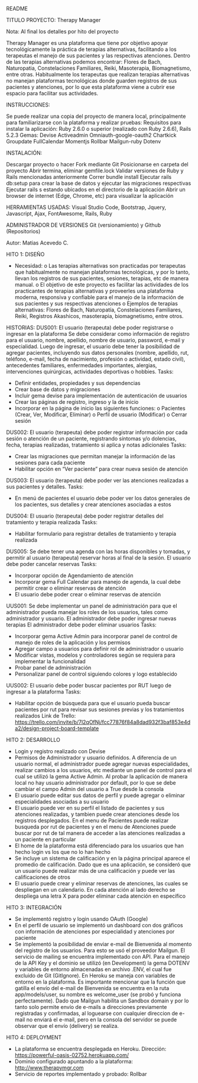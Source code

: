 README

TITULO PROYECTO: Therapy Manager

Nota: Al final los detalles por hito del proyecto

Therapy Manager es una plataforma que tiene por objetivo apoyar tecnológicamente la práctica de terapias alternativas, facilitando a los terapeutas el manejo de sus pacientes y las respectivas atenciones. Dentro de las terapias alternativas podemos encontrar: Flores de Bach, Naturopatia, Constelaciones Familiares, Reiki, Masoterapia, Biomagnetismo, entre otras.
Habitualmente los terapeutas que realizan terapias alternativas no manejan plataformas tecnológicas donde guarden registros de sus pacientes y atenciones, por lo que esta plataforma viene a cubrir ese espacio para facilitar sus actividades.

INSTRUCCIONES:

Se puede realizar una copia del proyecto de manera local, principalmente para familiarizarse con la plataforma y realizar pruebas:
Requisitos para instalar la aplicación:
Ruby 2.6.0 o superior (realizado con Ruby 2.6.6), Rails 5.2.3
Gemas:
Devise
Activeadmin
Omniauth-google-oauth2
Chartkick
Groupdate
FullCalendar
Momentjs
Rollbar
Mailgun-ruby
Dotenv

INSTALACIÓN:

Descargar proyecto o hacer Fork mediante Git
Posicionarse en carpeta del proyecto
Abrir termina, eliminar gemfile.lock
Validar versiones de Ruby y Rails mencionadas anteriormente
Correr bundle install
Ejecutar rails db:setup para crear la base de datos y ejecutar las migraciones respectivas
Ejecutar rails s estando ubicados en el directorio de la aplicación
Abrir un browser de internet (Edge, Chrome, etc) para visualizar la aplicación

HERRAMIENTAS USADAS:
Visual Studio Code, Bootstrap, Jquery, Javascript, Ajax, FontAwesome, Rails, Ruby

ADMINISTRADOR DE VERSIONES
Git (versionamiento) y Github (Repositorios)

Autor: Matias Acevedo C.

HITO 1: DISEÑO
-	Necesidad:
o	Las terapias alternativas son practicadas por terapeutas que habitualmente no manejan plataformas tecnológicas, y por lo tanto, llevan los registros de sus pacientes, sesiones, terapias, etc de manera manual.
o	El objetivo de este proyecto es facilitar las actividades de los practicantes de terapias alternativas y proveerles una plataforma moderna, responsiva y confiable para el manejo de la información de sus pacientes y sus respectivas atenciones
o	Ejemplos de terapias alternativas: Flores de Bach, Naturopatía, Constelaciones Familiares, Reiki, Registros Akashicos, masoterapia, biomagnetismo, entre otros.

HISTORIAS:
DUS001:
El usuario (terapeuta) debe poder registrarse o ingresar en la plataforma
Se debe considerar como información de registro para el usuario, nombre, apellido, nombre de usuario, password, e-mail y especialidad.
Luego de ingresar, el usuario debe tener la posibilidad de agregar pacientes, incluyendo sus datos personales (nombre, apellido, rut, teléfono, e-mail, fecha de nacimiento, profesión o actividad, estado civil), antecedentes familiares, enfermedades importantes, alergias, intervenciones quirúrgicas, actividades deportivas o hobbies.
Tasks:
-	Definir entidades, propiedades y sus dependencias
-	Crear base de datos y migraciones
-	Incluir gema devise para implementación de autenticación de usuarios
-	Crear las páginas de registro, ingreso y la de inicio
-	Incorporar en la página de inicio las siguientes funciones:
o	Pacientes (Crear, Ver, Modificar, Eliminar)
o	Perfil de usuario (Modificar)
o	Cerrar sesión 

DUS002:
El usuario (terapeuta) debe poder registrar información por cada sesión o atención de un paciente, registrando síntomas y/o dolencias, fecha, terapias realizadas, tratamiento si aplica y notas adicionales
Tasks:
-	Crear las migraciones que permitan manejar la información de las sesiones para cada paciente
-	Habilitar opción en “Ver paciente” para crear nueva sesión de atención

DUS003:
El usuario (terapeuta) debe poder ver las atenciones realizadas a sus pacientes y detalles.
Tasks:
-	En menú de pacientes el usuario debe poder ver los datos generales de los pacientes, sus detalles y crear atenciones asociadas a estos

DUS004:
El usuario (terapeuta) debe poder registrar detalles del tratamiento y terapia realizada
Tasks:
-	Habilitar formulario para registrar detalles de tratamiento y terapia realizada

DUS005:
Se debe tener una agenda con las horas disponibles y tomadas, y permitir al usuario (terapeuta) reservar horas al final de la sesión. El usuario debe poder cancelar reservas
Tasks:
-	Incorporar opción de Agendamiento de atención
-	Incorporar gema Full Calendar para manejo de agenda, la cual debe permitir crear o eliminar reservas de atención
-	El usuario debe poder crear o eliminar reservas de atención


UUS001:
Se debe implementar un panel de administración para que el administrador pueda manejar los roles de los usuarios, tales como administrador y usuario.
El administrador debe poder ingresar nuevas terapias
El administrador debe poder eliminar usuarios
Tasks:
-	Incorporar gema Active Admin para incorporar panel de control de manejo de roles de la aplicación y los permisos
-	Agregar campo a usuarios para definir rol de administrador o usuario
-	Modificar vistas, modelos y controladores según se requiera para implementar la funcionalidad
-	Probar panel de administración
-	Personalizar panel de control siguiendo colores y logo establecido

UUS002:
El usuario debe poder buscar pacientes por RUT luego de ingresar a la plataforma
Tasks:
-	Habilitar opción de búsqueda para que el usuario pueda buscar pacientes por rut para revisar sus sesiones previas y los tratamientos realizados
Link de Trello: 
https://trello.com/invite/b/7l2qOfNj/fcc77876f84a8dad932f3baf853e4da2/design-project-board-template


HITO 2: DESARROLLO

-	Login y registro realizado con Devise
-	Permisos de Administrador y usuario definidos. A diferencia de un usuario normal, el administrador puede agregar nuevas especialidades, realizar cambios a los usuarios, etc mediante un panel de control para el cual se utilizó la gema Active Admin. Al probar la aplicación de manera local no hay usuario administrador por default, por lo que se debe cambiar el campo Admin del usuario a True desde la consola
-	El usuario puede editar sus datos de perfil y puede agregar o eliminar especialidades asociadas a su usuario
- El usuario puede ver en su perfil el listado de pacientes y sus atenciones realizadas, y tambien puede crear atenciones desde los registros desplegados. En el menu de Pacientes puede realizar busqueda por rut de pacientes y en el menu de Atenciones puede buscar por rut de tal manera de acceder a las atenciones realizadas a un paciente en particular 
-	El home de la plataforma está diferenciado para los usuarios que han hecho login vs los que no lo han hecho
-	Se incluye un sistema de calificación y en la página principal aparece el promedio de calificación. Dado que es una aplicación, se consideró que un usuario puede realizar más de una calificación y puede ver las calificaciones de otros
-	El usuario puede crear y eliminar reservas de atenciones, las cuales se despliegan en un calendario. En cada atención al lado derecho se despliega una letra X para poder eliminar cada atención en específico

HITO 3: INTEGRACIÓN

-	Se implementó registro y login usando OAuth (Google)
-	En el perfil de usuario se implementó un dashboard con dos gráficos con información de atenciones por especialidad y atenciones por paciente
-	Se implementó la posibilidad de enviar e-mail de Bienvenida al momento del registro de los usuarios. Para esto se usó el proveedor Mailgun. El servicio de mailing se encuentra implementado con API. Para el manejo de la API Key y el dominio se utilizó (en Development) la gema DOTENV y variables de entorno almacenadas en archivo .ENV, el cual fue excluido de Git (GitIgnore). En Heroku se maneja con variables de entorno en la plataforma. Es importante mencionar que la función que gatilla el envío del e-mail de Bienvenida se encuentra en la ruta app/models/user, su nombre es welcome_user (se probó y funciona perfectamente). Dado que Mailgun habilita un Sandbox domain y por lo tanto solo permite envío de e-mails a direcciones previamente registradas y confirmadas, al loguearse con cualquier direccion de e-mail no enviará el e-mail, pero en la consola del servidor se puede observar que el envío (delivery) se realiza.

HITO 4: DEPLOYMENT

-	La plataforma se encuentra desplegada en Heroku. Dirección: https://powerful-oasis-02752.herokuapp.com/
-	Dominio configurado apuntando a la plataforma: http://www.therapymgr.com
-	Servicio de reportes implementado y probado: Rollbar

